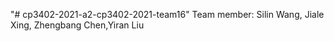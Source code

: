 "# cp3402-2021-a2-cp3402-2021-team16" 
Team member: Silin Wang, Jiale Xing, Zhengbang Chen,Yiran Liu
